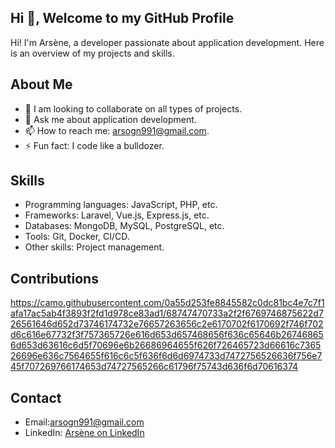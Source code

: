 ## Hi 👋, Welcome to my GitHub Profile
Hi! I'm Arsène, a developer passionate about application development. Here is an overview of my projects and skills.

## About Me
- 👯 I am looking to collaborate on all types of projects.
- 💬 Ask me about application development.
- 📫 How to reach me: arsogn991@gmail.com.
- ⚡ Fun fact: I code like a bulldozer.

## Skills
- Programming languages: JavaScript, PHP, etc.
- Frameworks: Laravel, Vue.js, Express.js, etc.
- Databases: MongoDB, MySQL, PostgreSQL, etc.
- Tools: Git, Docker, CI/CD.
- Other skills: Project management.

## Contributions
https://camo.githubusercontent.com/0a55d253fe8845582c0dc81bc4e7c7f1afa17ac5ab4f3893f2fd1d978ce83ad1/68747470733a2f2f6769746875622d726561646d652d73746174732e76657263656c2e6170702f6170692f746f702d6c616e67732f3f757365726e616d653d657468656f636c65646b267468656d653d63616c6d5f70696e6b26686964655f626f726465723d66616c736526696e636c7564655f616c6c5f636f6d6d6974733d7472756526636f756e745f707269766174653d74727565266c61796f75743d636f6d70616374

## Contact
- Email:arsogn991@gmail.com
- LinkedIn: [Arsène on LinkedIn](https://www.linkedin.com/in/arsogn/)

<!--
**Arso991/Arso991** is a ✨ _special_ ✨ repository because its `README.md` (this file) appears on your GitHub profile.

Here are some ideas to get you started:

- 🔭 I’m currently working on ...
- 🌱 I’m currently learning ...
- 👯 I’m looking to collaborate on ...
- 🤔 I’m looking for help with ...
- 💬 Ask me about ...
- 📫 How to reach me: ...
- 😄 Pronouns: ...
- ⚡ Fun fact: ...
-->
